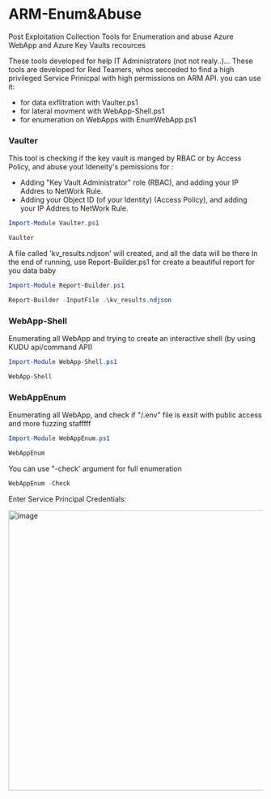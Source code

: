 # ARM-Enum&Abuse
Post Exploitation Collection Tools for Enumeration and abuse Azure WebApp and Azure Key Vaults recources

These tools developed for help IT Administrators (not not realy..)...
These tools are developed for Red Teamers, whos secceded to find a high privileged Service Prinicpal with high permissions on ARM API.
you can use it:
- for data exflitration with Vaulter.ps1
- for lateral movment with WebApp-Shell.ps1
- for enumeration on WebApps with EnumWebApp.ps1

### Vaulter
This tool is checking if the key vault is manged by RBAC or by Access Policy, and abuse yout Ideneity's pemissions for :
- Adding "Key Vault Administrator" role (RBAC), and adding your IP Addres to NetWork Rule.
- Adding your Object ID (of your Identity) (Access Policy), and adding your IP Addres to NetWork Rule.

```powershell
Import-Module Vaulter.ps1
```
```powershell
Vaulter
```
A file called 'kv_results.ndjson' will created, and all the data will be there
In the end of running, use Report-Builder.ps1 for create a beautiful report for you data baby

```powershell
Import-Module Report-Builder.ps1
```
```powershell
Report-Builder -InputFile .\kv_results.ndjson
```
### WebApp-Shell
Enumerating all WebApp and trying to create an interactive shell (by using KUDU api/command API)

```powershell
Import-Module WebApp-Shell.ps1
```
```powershell
WebApp-Shell
```

### WebAppEnum
Enumerating all WebApp, and check if "/.env" file is exsit with public access
and more fuzzing stafffff

```powershell
Import-Module WebAppEnum.ps1
```
```powershell
WebAppEnum
```
You can use "-check' argument for full enumeration
```powershell
WebAppEnum -Check
```
Enter Service Principal Credentials:

<img width="706" height="553" alt="image" src="https://github.com/user-attachments/assets/2ddd2a6e-83a2-4a02-8026-eadb4c6f2c2a" />




